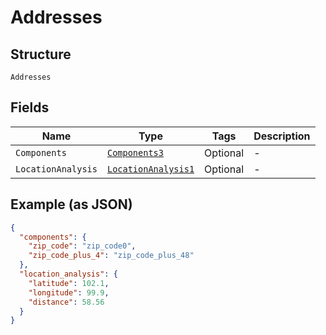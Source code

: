 
# Addresses

## Structure

`Addresses`

## Fields

| Name | Type | Tags | Description |
|  --- | --- | --- | --- |
| `Components` | [`Components3`](../../doc/models/components-3.md) | Optional | - |
| `LocationAnalysis` | [`LocationAnalysis1`](../../doc/models/location-analysis-1.md) | Optional | - |

## Example (as JSON)

```json
{
  "components": {
    "zip_code": "zip_code0",
    "zip_code_plus_4": "zip_code_plus_48"
  },
  "location_analysis": {
    "latitude": 102.1,
    "longitude": 99.9,
    "distance": 58.56
  }
}
```


